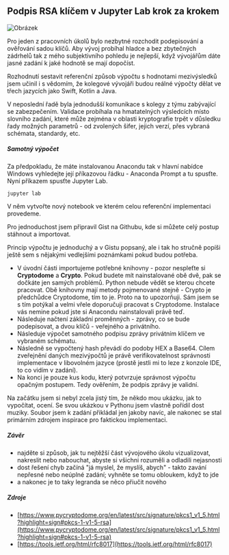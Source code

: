 ## **Podpis RSA klíčem v Jupyter Lab krok za krokem**

![Obrázek](resources/img/atharva-lele-GSXHEh-5IMI-unsplash.jpg)

Pro jeden z pracovních úkolů bylo nezbytné rozchodit podepisování a ověřování sadou klíčů. Aby vývoj probíhal hladce a bez zbytečných zádrhelů tak z mého subjektivního pohledu je nejlepší, když vývojářům dáte jasné zadání k jaké hodnotě se mají dopočíst.

Rozhodnutí sestavit referenční způsob výpočtu s hodnotami mezivýsledků jsem učinil i s vědomím, že kolegové vývojáři budou reálné výpočty dělat ve třech jazycích jako Swift, Kotlin a Java.

V neposlední řadě byla jednodušší komunikace s kolegy z týmu zabývající se zabezpečením. Validace probíhala na hmatatelných výsledcích místo slovního zadání, které může zejména v oblasti kryptografie trpět v důsledku řady možných parametrů - od zvolených šifer, jejich verzí, přes vybraná schémata, standardy, etc.

##### **Samotný výpočet**

Za předpokladu, že máte instalovanou Anacondu tak v hlavní nabídce Windows vyhledejte její příkazovou řádku - Anaconda Prompt a tu spusťte. Nyní příkazem spusťte Jupyter Lab.

`jupyter lab`

V něm vytvořte nový notebook ve kterém celou referenční implementaci provedeme.

Pro jednoduchost jsem připravil Gist na Githubu, kde si můžete celý postup stáhnout a importovat.

<script src="https://gist.github.com/pavelpetrcz/58bca38328536d2b86d71af6cdf9a6db.js"></script>

Princip výpočtu je jednoduchý a v Gistu popsaný, ale i tak ho stručně popíši ještě sem s nějakými vedlejšími poznámkami pokud budou potřeba.

* V úvodní části importujeme potřebné knihovny - pozor nespleťte si **Cryptodome** a **Crypto**. Pokud budete mít nainstalované obě dvě, pak se dočkáte jen samých problémů. Python nebude vědět se kterou chcete pracovat. Obě knihovny mají metody pojmenované stejně - Crypto je předchůdce Cryptodome, tím to je. Proto na to upozorňuji. Sám jsem se s tím potýkal a velmi vřele doporučuji pracovat s Cryptodome. Instalace vás nemine pokud jste si Anacondu nainstalovali právě teď.
* Následuje načtení základní proměnných - zprávy, co se bude podepisovat, a dvou klíčů - veřejného a privátního.
* Následuje výpočet samotného podpisu zprávy privátním klíčem ve vybraném schématu.
* Následně se vypočtený hash převádí do podoby HEX a Base64. Cílem zveřejnění daných mezivýpočtů je právě verifikovatelnost správnosti implementace v libovolném jazyce (prostě jestli mi to leze z konzole IDE, to co vidím v zadání).
* Na konci je pouze kus kodu, který potvrzuje správnost výpočtu opačným postupem. Tedy ověřením, že podpis zprávy je validní.

Na začátku jsem si nebyl zcela jistý tím, že někdo mou ukázku, jak to vypočítat, ocení. Se svou ukázkou v Pythonu jsem vlastně pořídil dost muziky. Soubor jsem k zadání přikládal jen jakoby navíc, ale nakonec se stal primárním zdrojem inspirace pro faktickou implementaci.

##### **Závěr**

* najděte si způsob, jak tu nejtěžší část vývojového úkolu vizualizovat, nakreslit nebo nabouchat, abyste si všichni rozuměli a odladili nejasnosti
* dost řešení chyb začíná "já myslel, že myslíš, abych" - takto zavání nepřesné nebo neúplné zadání; vyhněte se tomu obloukem, když to jde
* a nakonec je to taky legranda se něco přiučit nového

##### **Zdroje**

* [https://www.pycryptodome.org/en/latest/src/signature/pkcs1_v1_5.html?highlight=sign#pkcs-1-v1-5-rsa](https://www.pycryptodome.org/en/latest/src/signature/pkcs1_v1_5.html?highlight=sign#pkcs-1-v1-5-rsa)
* [https://tools.ietf.org/html/rfc8017](https://tools.ietf.org/html/rfc8017)
